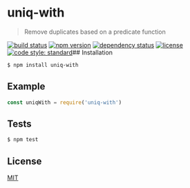 # uniq-with

> Remove duplicates based on a predicate function

[![build status](https://img.shields.io/travis/queckezz/uniq-with.svg?style=flat-square)](https://travis-ci.org/queckezz/uniq-with)
[![npm version](https://img.shields.io/npm/v/uniq-with.svg?style=flat-square)](https://npmjs.org/package/uniq-with)
[![dependency status](https://img.shields.io/david/queckezz/uniq-with.svg?style=flat-square)](https://david-dm.org/queckezz/uniq-with)
[![license](https://img.shields.io/npm/l/uniq-with.svg?style=flat-square)](./license)
[![code style: standard](https://img.shields.io/badge/code-standard-brightgreen.svg?style=flat-square)](https://github.com/feross/standard)## Installation

```bash
$ npm install uniq-with
```

## Example

```js
const uniqWith = require('uniq-with')
```

## Tests

```bash
$ npm test 
```

## License

[MIT](./license)

